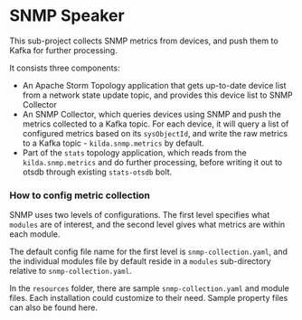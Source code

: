 # SNMP Speaker

This sub-project collects SNMP metrics from devices, and push them to Kafka for further processing.

It consists three components:
- An Apache Storm Topology application that gets up-to-date device list from a network state update topic, and provides
this device list to SNMP Collector
- An SNMP Collector, which queries devices using SNMP and push the metrics collected to a Kafka topic. For each device, 
it will query a list of configured metrics based on its `sysObjectId`, and write the raw metrics to a Kafka topic - 
`kilda.snmp.metrics` by default.
- Part of the `stats` topology application, which reads from the `kilda.snmp.metrics` and do further processing, before 
writing it out to otsdb through existing `stats-otsdb` bolt.

### How to config metric collection

SNMP uses two levels of configurations. The first level specifies what `modules`  are of interest, and the second level
gives what metrics are within each module.

The default config file name for the first level is `snmp-collection.yaml`, and the individual modules file by default
reside in a `modules` sub-directory relative to `snmp-collection.yaml`. 

In the `resources` folder, there are sample `snmp-collection.yaml` and module files. Each installation could customize
to their need. Sample property files can also be found here.

